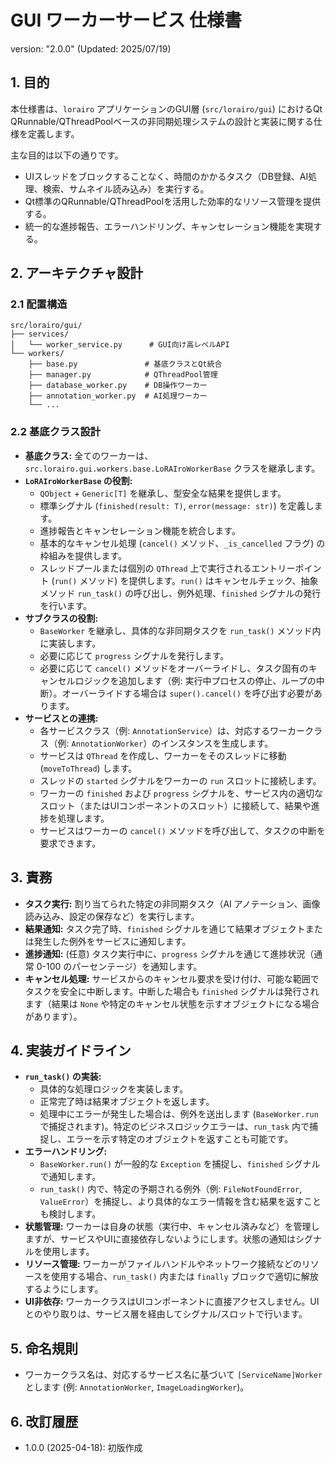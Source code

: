 # GUI ワーカーサービス 仕様書

version: "2.0.0" (Updated: 2025/07/19)

## 1. 目的

本仕様書は、`lorairo` アプリケーションのGUI層 (`src/lorairo/gui`) におけるQt QRunnable/QThreadPoolベースの非同期処理システムの設計と実装に関する仕様を定義します。

主な目的は以下の通りです。

- UIスレッドをブロックすることなく、時間のかかるタスク（DB登録、AI処理、検索、サムネイル読み込み）を実行する。
- Qt標準のQRunnable/QThreadPoolを活用した効率的なリソース管理を提供する。
- 統一的な進捗報告、エラーハンドリング、キャンセレーション機能を実現する。

## 2. アーキテクチャ設計

### 2.1 配置構造
```
src/lorairo/gui/
├── services/
│   └── worker_service.py      # GUI向け高レベルAPI
└── workers/
    ├── base.py               # 基底クラスとQt統合
    ├── manager.py            # QThreadPool管理
    ├── database_worker.py    # DB操作ワーカー
    ├── annotation_worker.py  # AI処理ワーカー
    └── ...
```

### 2.2 基底クラス設計
- **基底クラス:** 全てのワーカーは、`src.lorairo.gui.workers.base.LoRAIroWorkerBase` クラスを継承します。
- **`LoRAIroWorkerBase` の役割:**
    - `QObject` + `Generic[T]` を継承し、型安全な結果を提供します。
    - 標準シグナル (`finished(result: T)`, `error(message: str)`) を定義します。
    - 進捗報告とキャンセレーション機能を統合します。
    - 基本的なキャンセル処理 (`cancel()` メソッド、`_is_cancelled` フラグ) の枠組みを提供します。
    - スレッドプールまたは個別の `QThread` 上で実行されるエントリーポイント (`run()` メソッド) を提供します。`run()` はキャンセルチェック、抽象メソッド `run_task()` の呼び出し、例外処理、`finished` シグナルの発行を行います。
- **サブクラスの役割:**
    - `BaseWorker` を継承し、具体的な非同期タスクを `run_task()` メソッド内に実装します。
    - 必要に応じて `progress` シグナルを発行します。
    - 必要に応じて `cancel()` メソッドをオーバーライドし、タスク固有のキャンセルロジックを追加します（例: 実行中プロセスの停止、ループの中断）。オーバーライドする場合は `super().cancel()` を呼び出す必要があります。
- **サービスとの連携:**
    - 各サービスクラス（例: `AnnotationService`）は、対応するワーカークラス（例: `AnnotationWorker`）のインスタンスを生成します。
    - サービスは `QThread` を作成し、ワーカーをそのスレッドに移動 (`moveToThread`) します。
    - スレッドの `started` シグナルをワーカーの `run` スロットに接続します。
    - ワーカーの `finished` および `progress` シグナルを、サービス内の適切なスロット（またはUIコンポーネントのスロット）に接続して、結果や進捗を処理します。
    - サービスはワーカーの `cancel()` メソッドを呼び出して、タスクの中断を要求できます。

## 3. 責務

- **タスク実行:** 割り当てられた特定の非同期タスク（AI アノテーション、画像読み込み、設定の保存など）を実行します。
- **結果通知:** タスク完了時、`finished` シグナルを通じて結果オブジェクトまたは発生した例外をサービスに通知します。
- **進捗通知:** (任意) タスク実行中に、`progress` シグナルを通じて進捗状況（通常 0-100 のパーセンテージ）を通知します。
- **キャンセル処理:** サービスからのキャンセル要求を受け付け、可能な範囲でタスクを安全に中断します。中断した場合も `finished` シグナルは発行されます（結果は `None` や特定のキャンセル状態を示すオブジェクトになる場合があります）。

## 4. 実装ガイドライン

- **`run_task()` の実装:**
    - 具体的な処理ロジックを実装します。
    - 正常完了時は結果オブジェクトを返します。
    - 処理中にエラーが発生した場合は、例外を送出します (`BaseWorker.run` で捕捉されます)。特定のビジネスロジックエラーは、`run_task` 内で捕捉し、エラーを示す特定のオブジェクトを返すことも可能です。
- **エラーハンドリング:**
    - `BaseWorker.run()` が一般的な `Exception` を捕捉し、`finished` シグナルで通知します。
    - `run_task()` 内で、特定の予期される例外（例: `FileNotFoundError`, `ValueError`）を捕捉し、より具体的なエラー情報を含む結果を返すことも検討します。
- **状態管理:** ワーカーは自身の状態（実行中、キャンセル済みなど）を管理しますが、サービスやUIに直接依存しないようにします。状態の通知はシグナルを使用します。
- **リソース管理:** ワーカーがファイルハンドルやネットワーク接続などのリソースを使用する場合、`run_task()` 内または `finally` ブロックで適切に解放するようにします。
- **UI非依存:** ワーカークラスはUIコンポーネントに直接アクセスしません。UIとのやり取りは、サービス層を経由してシグナル/スロットで行います。

## 5. 命名規則

- ワーカークラス名は、対応するサービス名に基づいて `[ServiceName]Worker` とします (例: `AnnotationWorker`, `ImageLoadingWorker`)。

## 6. 改訂履歴

- 1.0.0 (2025-04-18): 初版作成
